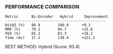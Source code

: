 ### PERFORMANCE COMPARISON
```
Metric      Bi-Encoder   Hybrid     Improvement
----------------------------------------------
Hit@3 (%)   90.9        100.0      +9.1
MRR (%)     79.1        94.7       +15.6
P@3 (%)     65.2        83.3       +18.2
Time (ms)   17.2        138.4      +121.2
```
BEST METHOD: Hybrid (Score: 93.4)
